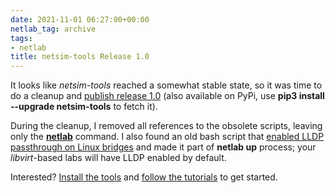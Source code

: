 ```yaml
---
date: 2021-11-01 06:27:00+00:00
netlab_tag: archive
tags:
- netlab
title: netsim-tools Release 1.0
---
```

It looks like *netsim-tools* reached a somewhat stable state, so it was time to do a cleanup and [publish release 1.0](https://github.com/ipspace/netlab) (also available on PyPi, use **pip3 install --upgrade netsim-tools** to fetch it).

During the cleanup, I removed all references to the obsolete scripts, leaving only the **[netlab](https://netlab.tools/netlab/cli/)** command. I also found an old bash script that [enabled LLDP passthrough on Linux bridges](/2020/12/linux-bridge-lldp/) and made it part of **netlab up** process; your *libvirt*-based labs will have LLDP enabled by default.

Interested? [Install the tools](https://netlab.tools/install/) and [follow the tutorials](https://netlab.tools/tutorials/) to get started.
